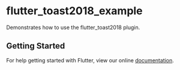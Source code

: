 # flutter_toast2018_example

Demonstrates how to use the flutter_toast2018 plugin.

## Getting Started

For help getting started with Flutter, view our online
[documentation](https://flutter.io/).
